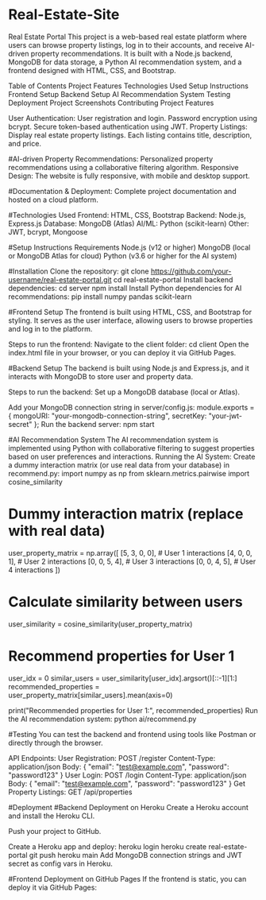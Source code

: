 # Real-Estate-Site
Real Estate Portal
This project is a web-based real estate platform where users can browse property listings, log in to their accounts, and receive AI-driven property recommendations. It is built with a Node.js backend, MongoDB for data storage, a Python AI recommendation system, and a frontend designed with HTML, CSS, and Bootstrap.

Table of Contents
Project Features
Technologies Used
Setup Instructions
Frontend Setup
Backend Setup
AI Recommendation System
Testing
Deployment
Project Screenshots
Contributing
Project Features

User Authentication:
User registration and login.
Password encryption using bcrypt.
Secure token-based authentication using JWT.
Property Listings:
Display real estate property listings.
Each listing contains title, description, and price.

#AI-driven Property Recommendations:
Personalized property recommendations using a collaborative filtering algorithm.
Responsive Design:
The website is fully responsive, with mobile and desktop support.

#Documentation & Deployment:
Complete project documentation and hosted on a cloud platform.

#Technologies Used
Frontend: HTML, CSS, Bootstrap
Backend: Node.js, Express.js
Database: MongoDB (Atlas)
AI/ML: Python (scikit-learn)
Other: JWT, bcrypt, Mongoose

#Setup Instructions
Requirements
Node.js (v12 or higher)
MongoDB (local or MongoDB Atlas for cloud)
Python (v3.6 or higher for the AI system)

#Installation
Clone the repository:
git clone https://github.com/your-username/real-estate-portal.git
cd real-estate-portal
Install backend dependencies:
cd server
npm install
Install Python dependencies for AI recommendations:
pip install numpy pandas scikit-learn

#Frontend Setup
The frontend is built using HTML, CSS, and Bootstrap for styling. It serves as the user interface, allowing users to browse properties and log in to the platform.

Steps to run the frontend:
Navigate to the client folder:
cd client
Open the index.html file in your browser, or you can deploy it via GitHub Pages.

#Backend Setup
The backend is built using Node.js and Express.js, and it interacts with MongoDB to store user and property data.

Steps to run the backend:
Set up a MongoDB database (local or Atlas).

Add your MongoDB connection string in server/config.js:
module.exports = {
  mongoURI: "your-mongodb-connection-string",
  secretKey: "your-jwt-secret"
};
Run the backend server:
npm start

#AI Recommendation System
The AI recommendation system is implemented using Python with collaborative filtering to suggest properties based on user preferences and interactions.
Running the AI System:
Create a dummy interaction matrix (or use real data from your database) in recommend.py:
import numpy as np
from sklearn.metrics.pairwise import cosine_similarity

# Dummy interaction matrix (replace with real data)
user_property_matrix = np.array([
    [5, 3, 0, 0],   # User 1 interactions
    [4, 0, 0, 1],   # User 2 interactions
    [0, 0, 5, 4],   # User 3 interactions
    [0, 0, 4, 5],   # User 4 interactions
])

# Calculate similarity between users
user_similarity = cosine_similarity(user_property_matrix)

# Recommend properties for User 1
user_idx = 0
similar_users = user_similarity[user_idx].argsort()[::-1][1:]
recommended_properties = user_property_matrix[similar_users].mean(axis=0)

print("Recommended properties for User 1:", recommended_properties)
Run the AI recommendation system:
python ai/recommend.py

#Testing
You can test the backend and frontend using tools like Postman or directly through the browser.

API Endpoints:
User Registration:
POST /register
Content-Type: application/json
Body:
{
  "email": "test@example.com",
  "password": "password123"
}
User Login:
POST /login
Content-Type: application/json
Body:
{
  "email": "test@example.com",
  "password": "password123"
}
Get Property Listings:
GET /api/properties

#Deployment
#Backend Deployment on Heroku
Create a Heroku account and install the Heroku CLI.

Push your project to GitHub.

Create a Heroku app and deploy:
heroku login
heroku create real-estate-portal
git push heroku main
Add MongoDB connection strings and JWT secret as config vars in Heroku.

#Frontend Deployment on GitHub Pages
If the frontend is static, you can deploy it via GitHub Pages:
